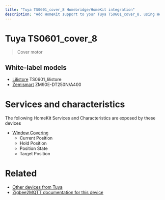```yaml
---
title: "Tuya TS0601_cover_8 Homebridge/HomeKit integration"
description: "Add HomeKit support to your Tuya TS0601_cover_8, using Homebridge, Zigbee2MQTT and homebridge-z2m."
---
```

<!---
This file has been GENERATED using src/docgen/docgen.ts
DO NOT EDIT THIS FILE MANUALLY!
-->
# Tuya TS0601_cover_8
> Cover motor


## White-label models
* [Lilistore](../index.md#lilistore) TS0601_lilistore
* [Zemismart](../index.md#zemismart) ZM90E-DT250N/A400

# Services and characteristics
The following HomeKit Services and Characteristics are exposed by
these devices

* [Window Covering](../../cover.md)
  * Current Position
  * Hold Position
  * Position State
  * Target Position


# Related
* [Other devices from Tuya](../index.md#tuya)
* [Zigbee2MQTT documentation for this device](https://www.zigbee2mqtt.io/devices/TS0601_cover_8.html)